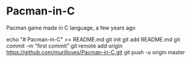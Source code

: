 # Pacman-in-C
Pacman game made in C language, a few years ago

echo "# Pacman-in-C" >> README.md
git init
git add README.md
git commit -m "first commit"
git remote add origin https://github.com/murilloves/Pacman-in-C.git
git push -u origin master
